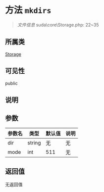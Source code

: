 # 方法 `mkdirs`

> *文件信息* suda\core\Storage.php: 22~35

## 所属类 

[Storage](../Storage.md)

## 可见性

public

## 说明



## 参数


| 参数名 | 类型 | 默认值 | 说明 |
|--------|-----|-------|-------|
| dir |  string | 无 | 无 |
| mode |  int | 511 | 无 |



## 返回值

无返回值
